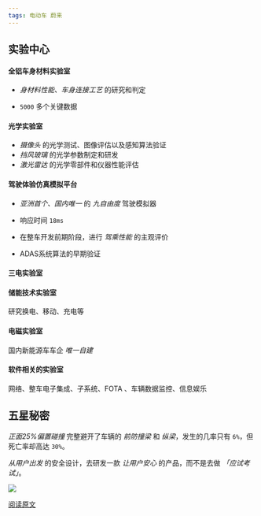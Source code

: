 ```yaml
---
tags: 电动车 蔚来
---
```




## 实验中心

#### 全铝车身材料实验室

* *身材料性能、车身连接工艺* 的研究和判定

* `5000` 多个关键数据



#### 光学实验室

* *摄像头* 的光学测试、图像评估以及感知算法验证
* *挡风玻璃* 的光学参数制定和研发
* *激光雷达* 的光学零部件和仪器性能评估



#### 驾驶体验仿真模拟平台

* *亚洲首个、国内唯一* 的 *九自由度* 驾驶模拟器
* 响应时间 `18ms`

* 在整车开发前期阶段，进行 *驾乘性能* 的主观评价

* ADAS系统算法的早期验证



#### 三电实验室

#### 储能技术实验室

研究换电、移动、充电等

#### 电磁实验室

国内新能源车车企 *唯一自建*

#### 软件相关的实验室

网络、整车电子集成、子系统、FOTA 、车辆数据监控、信息娱乐




## 五星秘密

*正面25%偏置碰撞* 完整避开了车辆的 *前防撞梁* 和 *纵梁*，发生的几率只有 `6%`，但死亡率却高达 `30%`。



*从用户出发* 的安全设计，去研发一款 *让用户安心* 的产品，而不是去做 *「应试考试」*。



![](http://zhouzm.cn/images/%E7%BE%8E%E5%9B%BE/2021-04-05_2.jpeg)



[阅读原文](https://mp.weixin.qq.com/s/Fbfm4-bmIseuepdtplkPdQ)